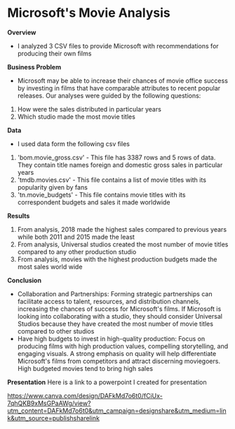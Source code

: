 
# Microsoft's Movie Analysis

**Overview**
- I analyzed 3 CSV files to provide Microsoft with recommendations for producing their own films

**Business Problem**
- Microsoft may be able to increase their chances of movie office success by investing in films that have comparable attributes to recent popular releases. Our analyses were guided by the following questions:
1. How were the sales distributed in particular years
2. Which studio made the most movie titles

**Data**

- I used data form the following csv files
1. 'bom.movie_gross.csv' - This file has 3387 rows and 5 rows of data. They contain title names foreign and domestic gross sales in particular years
2. 'tmdb.movies.csv' - This file contains a list of movie titles with its popularity given by fans
3. 'tn.movie_budgets' - This file contains movie titles with its correspondent budgets and sales it made worldwide


**Results**
1. From analysis, 2018 made the highest sales compared to previous years while both 2011 and 2015 made the least
2. From analysis, Universal studios created the most number of movie titles compared to any other production studio
3. From analysis, movies with the highest production budgets made the most sales world wide

**Conclusion**
- Collaboration and Partnerships:  Forming strategic partnerships can facilitate access to talent, resources, and distribution channels, increasing the chances of success for Microsoft's films. If Microsoft is looking into collaborating with a studio, they should consider Universal Studios because they have created the most number of movie titles compared to other studios
- Have high budgets to invest in high-quality production: Focus on producing films with high production values, compelling storytelling, and engaging visuals. A strong emphasis on quality will help differentiate Microsoft's films from competitors and attract discerning moviegoers. High budgeted movies tend to bring high sales




**Presentation**
Here is a link to a powerpoint I created for presentation

https://www.canva.com/design/DAFkMd7o6t0/fCiUx-7qhQKB9xMsGPaAWg/view?utm_content=DAFkMd7o6t0&utm_campaign=designshare&utm_medium=link&utm_source=publishsharelink


